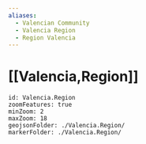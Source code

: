 ```yaml
---
aliases:
  - Valencian Community
  - Valencia Region
  - Region Valencia
---
```

# [[Valencia,Region]]


```leaflet
id: Valencia.Region
zoomFeatures: true 
minZoom: 2 
maxZoom: 18
geojsonFolder: ./Valencia.Region/
markerFolder: ./Valencia.Region/
```

